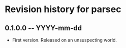 # Revision history for parsec

## 0.1.0.0 -- YYYY-mm-dd

* First version. Released on an unsuspecting world.
